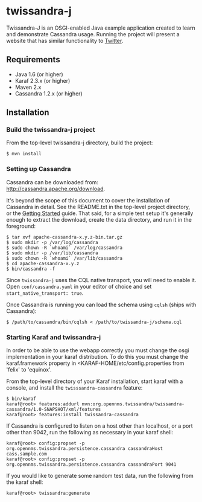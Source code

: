 twissandra-j
============

Twissandra-J is an OSGI-enabled Java example application created to learn and
demonstrate Cassandra usage.  Running the project will present a website that
has similar functionality to [Twitter](http://twitter.com).

Requirements
------------
 * Java 1.6 (or higher)
 * Karaf 2.3.x (or higher)
 * Maven 2.x
 * Cassandra 1.2.x (or higher)

Installation
------------
### Build the twissandra-j project

From the top-level twissandra-j directory, build the project:

    $ mvn install

### Setting up Cassandra

Cassandra can be downloaded from: http://cassandra.apache.org/download.

It's beyond the scope of this document to cover the installation of
Cassandra in detail.  See the README.txt in the top-level project directory,
or the [Getting Started](http://wiki.apache.org/cassandra/GettingStarted)
guide.  That said, for a simple test setup it's generally enough to extract
the download, create the data directory, and run it in the foreground:

    $ tar xvf apache-cassandra-x.y.z-bin.tar.gz
    $ sudo mkdir -p /var/log/cassandra
    $ sudo chown -R `whoami` /var/log/cassandra
    $ sudo mkdir -p /var/lib/cassandra
    $ sudo chown -R `whoami` /var/lib/cassandra
    $ cd apache-cassandra-x.y.z
    $ bin/cassandra -f

Since `twissandra-j` uses the CQL native transport, you will need to enable
it.  Open `conf/cassandra.yaml` in your editor of choice and set
`start_native_transport: true`.

Once Cassandra is running you can load the schema using `cqlsh` (ships
with Cassandra):

    $ /path/to/cassandra/bin/cqlsh < /path/to/twissandra-j/schema.cql

### Starting Karaf and twissandra-j

In order to be able to use the webapp correctly you must change the osgi
implementation in your karaf distribution. To do this you must change
the karaf.framework property in <KARAF-HOME/etc/config.properties from
'felix' to 'equinox'.

From the top-level directory of your Karaf installation, start karaf with
a console, and install the `twisssandra-cassandra` feature:

    $ bin/karaf
    karaf@root> features:addurl mvn:org.opennms.twissandra/twissandra-cassandra/1.0-SNAPSHOT/xml/features
    karaf@root> features:install twissandra-cassandra

If Cassandra is configured to listen on a host other than localhost, or a
port other than 9042, run the following as necessary in your karaf shell:

    karaf@root> config:propset -p org.opennms.twissandra.persistence.cassandra cassandraHost cass.sample.com
    karaf@root> config:propset -p org.opennms.twissandra.persistence.cassandra cassandraPort 9041

If you would like to generate some random test data, run the following from
the karaf shell:

    karaf@root> twissandra:generate
